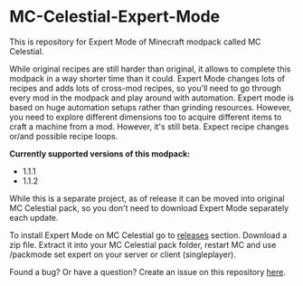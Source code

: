 # MC-Celestial-Expert-Mode
This is repository for Expert Mode of Minecraft modpack called MC Celestial. 

While original recipes are still harder than original, it allows to complete this modpack in a way shorter time than it could. Expert Mode changes lots of recipes and adds lots of cross-mod recipes, so you'll need to go through every mod in the modpack and play around with automation. Expert mode is based on huge automation setups rather than grinding resources. However, you need to explore different dimensions too to acquire different items to craft a machine from a mod.
However, it's still beta. Expect recipe changes or/and possible recipe loops.


**Currently supported versions of this modpack:**
 - 1.1.1
 - 1.1.2

While this is a separate project, as of release it can be moved into original MC Celestial pack, so you don't need to download Expert Mode separately each update.

To install Expert Mode on MC Celestial go to [releases](https://github.com/DenisMasterHerobrine/MC-Celestial-Expert-Mode/releases) section.
Download a zip file. Extract it into your MC Celestial pack folder, restart MC and use /packmode set expert on your server or client (singleplayer).

Found a bug? Or have a question? Create an issue on this repository [here](https://github.com/DenisMasterHerobrine/MC-Celestial-Expert-Mode/issues).
